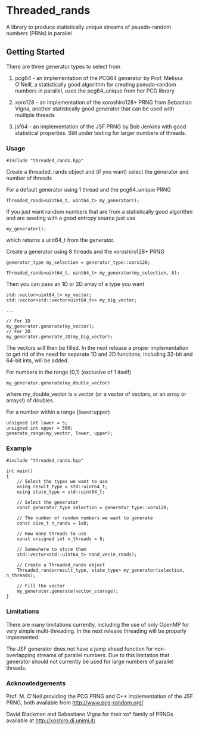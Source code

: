 # Threaded_rands

A library to produce statistically unique streams of psuedo-random
numbers (PRNs) in parallel

## Getting Started

There are three generator types to select from

1. pcg64 - an implementation of the PCG64 generator by Prof. Melissa O'Neill, 
 	   a statistically good algorithm for creating pseudo-random numbers in parallel,
	   uses the pcg64_unique from her PCG library

2. xoro128 - an implementation of the xoroshiro128+ PRNG from Sebastian Vigna, another statistically good
	     generator that can be used with multiple threads

3. jsf64   - an implementation of the JSF PRNG by Bob Jenkins with good statistical properties. 
             Still under testing for larger numbers of threads.

### Usage
```
#include "threaded_rands.hpp"
```

Create a threaded_rands object and (if you want) select the generator and number of threads

For a default generator using 1 thread and the pcg64_unique PRNG

```
Threaded_rands<uint64_t, uint64_t> my_generator();
```

If you just want random numbers that are from a statistically good algorithm and
are seeding with a good entropy source just use

```
my_generator();
```

which returns a uint64_t from the generator.

Create a generator using 8 threads and the xoroshiro128+ PRNG

```
generator_type my_selection = generator_type::xoro128;

Threaded_rands<uint64_t, uint64_t> my_generator(my_selection, 8);
```

Then you can pass an 1D or 2D array of a type you want

```
std::vector<uint64_t> my_vector;
std::vector<std::vector<uint64_t>> my_big_vector;

...

// For 1D
my_generator.generate(my_vector);
// For 2D
my_generator.generate_2D(my_big_vector);
```

The vectors will then be filled. In the next release a proper implementation to get rid of the need for separate
1D and 2D functions, including 32-bit and 64-bit ints, will be added.

For numbers in the range [0,1) (exclusive of 1 itself)

```
my_generator.generate(my_double_vector)
```
where my_double_vector is a vector (or a vector of vectors, or an array or arrays!) of doubles.

For a number within a range [lower:upper)

```
unsigned int lower = 5;
unsigned int upper = 500;
generate_range(my_vector, lower, upper);
```

### Example

```
#include "threaded_rands.hpp"

int main()
{
	// Select the types we want to use
	using result_type = std::uint64_t;
	using state_type = std::uint64_t;

	// Select the generator
	const generator_type selection = generator_type::xoro128;

	// The number of random numbers we want to generate
	const size_t n_rands = 1e8;

	// How many threads to use
	const unsigned int n_threads = 8;

	// Somewhere to store them
	std::vector<std::uint64_t> rand_vec(n_rands);

	// Create a Threaded_rands object
	Threaded_rands<result_type, state_type> my_generator(selection, n_threads);

	// Fill the vector
	my_generator.generate(vector_storage);
}
```

### Limitations

There are many limitations currently, including the use of only OpenMP for
very simple multi-threading. In the next release threading will be properly implemented.

The JSF generator does not have a jump ahead function for non-overlapping streams of parallel
numbers. Due to this limitation that generator should not currently be used for large numbers of parallel
threads.


### Acknowledgements

Prof. M. O'Neil providing the PCG PRNG and C++ implementation
of the JSF PRNG, both available from http://www.pcg-random.org/

David Blackman and Sebastiano Vigna for their xo* family of PRNGs
available at http://xoshiro.di.unimi.it/

